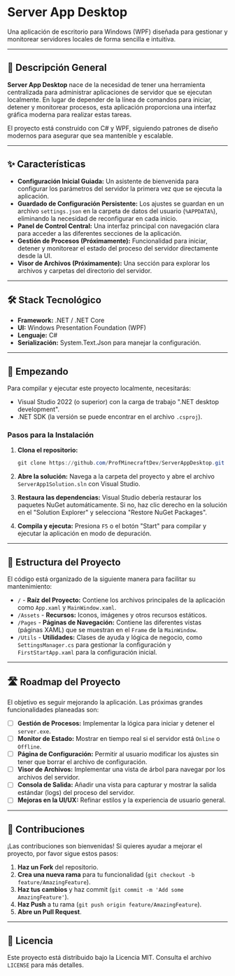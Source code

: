 # Server App Desktop

Una aplicación de escritorio para Windows (WPF) diseñada para gestionar y monitorear servidores locales de forma sencilla e intuitiva.

---


## 📝 Descripción General

**Server App Desktop** nace de la necesidad de tener una herramienta centralizada para administrar aplicaciones de servidor que se ejecutan localmente. En lugar de depender de la línea de comandos para iniciar, detener y monitorear procesos, esta aplicación proporciona una interfaz gráfica moderna para realizar estas tareas.

El proyecto está construido con C# y WPF, siguiendo patrones de diseño modernos para asegurar que sea mantenible y escalable.

---

## ✨ Características

*   **Configuración Inicial Guiada:** Un asistente de bienvenida para configurar los parámetros del servidor la primera vez que se ejecuta la aplicación.
*   **Guardado de Configuración Persistente:** Los ajustes se guardan en un archivo `settings.json` en la carpeta de datos del usuario (`%APPDATA%`), eliminando la necesidad de reconfigurar en cada inicio.
*   **Panel de Control Central:** Una interfaz principal con navegación clara para acceder a las diferentes secciones de la aplicación.
*   **Gestión de Procesos (Próximamente):** Funcionalidad para iniciar, detener y monitorear el estado del proceso del servidor directamente desde la UI.
*   **Visor de Archivos (Próximamente):** Una sección para explorar los archivos y carpetas del directorio del servidor.

---

## 🛠️ Stack Tecnológico

*   **Framework:** .NET / .NET Core
*   **UI:** Windows Presentation Foundation (WPF)
*   **Lenguaje:** C#
*   **Serialización:** System.Text.Json para manejar la configuración.

---

## 🚀 Empezando

Para compilar y ejecutar este proyecto localmente, necesitarás:

*   Visual Studio 2022 (o superior) con la carga de trabajo ".NET desktop development".
*   .NET SDK (la versión se puede encontrar en el archivo `.csproj`).

### Pasos para la Instalación

1.  **Clona el repositorio:**
    ```powershell
    git clone https://github.com/ProfMinecraftDev/ServerAppDesktop.git
    ```
2.  **Abre la solución:**
    Navega a la carpeta del proyecto y abre el archivo `ServerApp1Solution.sln` con Visual Studio.

3.  **Restaura las dependencias:**
    Visual Studio debería restaurar los paquetes NuGet automáticamente. Si no, haz clic derecho en la solución en el "Solution Explorer" y selecciona "Restore NuGet Packages".

4.  **Compila y ejecuta:**
    Presiona `F5` o el botón "Start" para compilar y ejecutar la aplicación en modo de depuración.

---

## 📁 Estructura del Proyecto

El código está organizado de la siguiente manera para facilitar su mantenimiento:

*   `/` - **Raíz del Proyecto:** Contiene los archivos principales de la aplicación como `App.xaml` y `MainWindow.xaml`.
*   `/Assets` - **Recursos:** Iconos, imágenes y otros recursos estáticos.
*   `/Pages` - **Páginas de Navegación:** Contiene las diferentes vistas (páginas XAML) que se muestran en el `Frame` de la `MainWindow`.
*   `/Utils` - **Utilidades:** Clases de ayuda y lógica de negocio, como `SettingsManager.cs` para gestionar la configuración y `FirstStartApp.xaml` para la configuración inicial.

---

## 🛣️ Roadmap del Proyecto

El objetivo es seguir mejorando la aplicación. Las próximas grandes funcionalidades planeadas son:

-   [ ] **Gestión de Procesos:** Implementar la lógica para iniciar y detener el `server.exe`.
-   [ ] **Monitor de Estado:** Mostrar en tiempo real si el servidor está `Online` o `Offline`.
-   [ ] **Página de Configuración:** Permitir al usuario modificar los ajustes sin tener que borrar el archivo de configuración.
-   [ ] **Visor de Archivos:** Implementar una vista de árbol para navegar por los archivos del servidor.
-   [ ] **Consola de Salida:** Añadir una vista para capturar y mostrar la salida estándar (logs) del proceso del servidor.
-   [ ] **Mejoras en la UI/UX:** Refinar estilos y la experiencia de usuario general.

---

## 🤝 Contribuciones

¡Las contribuciones son bienvenidas! Si quieres ayudar a mejorar el proyecto, por favor sigue estos pasos:

1.  **Haz un Fork** del repositorio.
2.  **Crea una nueva rama** para tu funcionalidad (`git checkout -b feature/AmazingFeature`).
3.  **Haz tus cambios** y haz commit (`git commit -m 'Add some AmazingFeature'`).
4.  **Haz Push** a tu rama (`git push origin feature/AmazingFeature`).
5.  **Abre un Pull Request**.

---

## 📄 Licencia

Este proyecto está distribuido bajo la Licencia MIT. Consulta el archivo `LICENSE` para más detalles.
